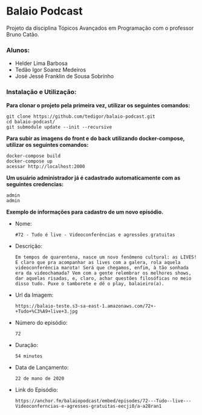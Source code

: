 # Balaio Podcast

Projeto da disciplina Tópicos Avançados em Programação com o professor Bruno Catão.

### Alunos:
- Helder Lima Barbosa
- Tedão Igor Soarez Medeiros
- José Jessé Franklin de Sousa Sobrinho

### Instalação e Utilização:

**Para clonar o projeto pela primeira vez, utilizar os seguintes comandos:**

```
git clone https://github.com/tedigor/balaio-podcast.git
cd balaio-podcast/
git submodule update --init --recursive
```

**Para subir as imagens do front e do back utilizando docker-compose, utilizar os seguintes comandos:**

```
docker-compose build
docker-compose up
acessar http://localhost:2000
```

**Um usuário administrador já é cadastrado automaticamente com as seguintes credencias:**
```
admin
admin
```
**Exemplo de informações para cadastro de um novo episódio.**


- Nome:
    ```
    #72 - Tudo é live - Videoconferências e agressões gratuitas
    ```
- Descrição:
    ```
    Em tempos de quarentena, nasce um novo fenômeno cultural: as LIVES! E claro que pra acompanhar as lives com a galera, rola aquela videoconferência marota! Será que chegamos, enfim, à tão sonhada era da videochamada? Vem com a gente relembrar os melhores shows, dar aquelas risadas, e, claro, achar questões filosóficas no meio disso tudo. Puxe o tamborete e dê o play, balaieiro(a).
    ```
- Url da Imagem:
    ```
    https://balaio-teste.s3-sa-east-1.amazonaws.com/72+-+Tudo+%C3%A9+live+3.jpg
    ```
- Número do episódio:
    ```
    72
    ```
- Duração:
    ```
    54 minutos
    ```
- Data de Lançamento:
    ```
    22 de mano de 2020
    ```
- Link do Episódio:
    ```
    https://anchor.fm/balaiopodcast/embed/episodes/72---Tudo--live---Videoconferncias-e-agresses-gratuitas-eecji0/a-a28ran1
    ```
